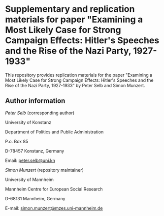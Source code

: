 # Supplementary and replication materials for paper "Examining a Most Likely Case for Strong Campaign Effects: Hitler's Speeches and the Rise of the Nazi Party, 1927-1933"

This repository provides replication materials for the paper "Examining a Most Likely Case for Strong Campaign Effects: Hitler's Speeches and the Rise of the Nazi Party, 1927-1933" by Peter Selb and Simon Munzert.


## Author information

*Peter Selb* (corresponding author)

University of Konstanz

Department of Politics and Public Administration

P.o. Box 85

D-78457 Konstanz, Germany

Email: peter.selb@uni.kn


*Simon Munzert* (repository maintainer)

University of Mannheim

Mannheim Centre for European Social Research

D-68131 Mannheim, Germany

E-mail: simon.munzert@mzes.uni-mannheim.de
